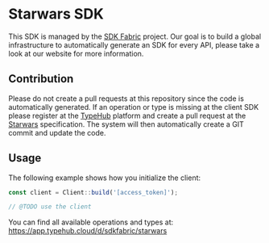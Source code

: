 
# Starwars SDK

This SDK is managed by the [SDK Fabric](https://sdk-fabric.org/) project.
Our goal is to build a global infrastructure to automatically generate
an SDK for every API, please take a look at our website for more information.

## Contribution

Please do not create a pull requests at this repository since the code is
automatically generated. If an operation or type is missing at the client SDK
please register at the [TypeHub](https://typehub.cloud/) platform and create
a pull request at the [Starwars](https://app.typehub.cloud/d/sdkfabric/starwars)
specification. The system will then automatically create a GIT commit and update
the code.

## Usage

The following example shows how you initialize the client:

```typescript
const client = Client::build('[access_token]');

// @TODO use the client
```

You can find all available operations and types at:
https://app.typehub.cloud/d/sdkfabric/starwars
